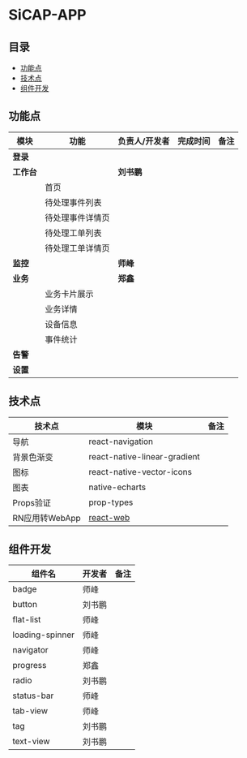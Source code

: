 # SiCAP-APP

## 目录
* [功能点](#功能点)
* [技术点](#技术点)
* [组件开发](#组件开发)

## 功能点

| 模块 | 功能 | 负责人/开发者 | 完成时间 | 备注 |
| --- | --- | --- | --- | --- |
| **登录** |  |  |  |  |
| **工作台** |  | **刘书鹏** |  |  |
|  | 首页 |  |  |  |
|  | 待处理事件列表 |  |  |  |
|  | 待处理事件详情页 |  |  |  |
|  | 待处理工单列表 |  |  |  |
|  | 待处理工单详情页 |  |  |  |
| **监控** |  | **师峰** |  |  |
| **业务** |  | **郑鑫** |  |  |
|  | 业务卡片展示 |  |  |  |
|  | 业务详情 |  |  |  |
|  | 设备信息 |  |  |  |
|  | 事件统计 |  |  |  |
| **告警** |  |  |  |  |
| **设置** |  |  |  |  |

## 技术点
| 技术点 | 模块 | 备注 |
| --- | --- | --- |
| 导航 | react-navigation |  |
| 背景色渐变 | react-native-linear-gradient |  |
| 图标 | react-native-vector-icons |  |
| 图表 | native-echarts |  |
| Props验证 | prop-types |  |
| RN应用转WebApp | [react-web](https://github.com/taobaofed/react-web) ||

## 组件开发
| 组件名 | 开发者 | 备注 |
| --- | --- | --- |
| badge | 师峰 |  |
| button | 刘书鹏 |  |
| flat-list | 师峰 |  |
| loading-spinner | 师峰 |  |
| navigator | 师峰 |  |
| progress | 郑鑫 |  |
| radio | 刘书鹏 |  |
| status-bar | 师峰 |  |
| tab-view | 师峰 |  |
| tag | 刘书鹏 |  |
| text-view | 刘书鹏 |  |

